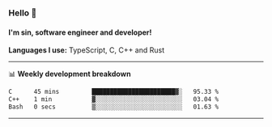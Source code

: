 ### Hello 👋
#### I'm sin, software engineer and developer!

**Languages I use:** TypeScript, C, C++ and Rust

---
📊 **Weekly development breakdown**

<!--START_SECTION:waka-->

```txt
C      45 mins         ███████████████████████▓░   95.33 %
C++    1 min           ▓░░░░░░░░░░░░░░░░░░░░░░░░   03.04 %
Bash   0 secs          ▒░░░░░░░░░░░░░░░░░░░░░░░░   01.63 %
```

<!--END_SECTION:waka-->

---
